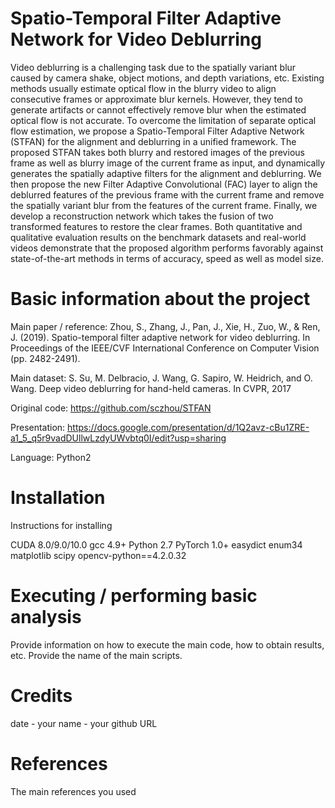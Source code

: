 # Spatio-Temporal Filter Adaptive Network for Video Deblurring

Video deblurring is a challenging task due to the spatially variant blur caused by camera shake, object motions, and depth variations, etc. Existing methods usually estimate optical flow in the blurry video to align consecutive frames or approximate blur kernels. However, they tend to generate artifacts or cannot effectively remove blur when the estimated optical flow is not accurate. To overcome the limitation of separate optical flow estimation, we propose a Spatio-Temporal Filter Adaptive Network (STFAN) for the alignment and deblurring in a unified framework. The proposed STFAN takes both blurry and restored images of the previous frame as well as blurry image of the current frame as input, and dynamically generates the spatially adaptive filters for the alignment and deblurring. We then propose the new Filter Adaptive Convolutional (FAC) layer to align the deblurred features of the previous frame with the current frame and remove the spatially variant blur from the features of the current frame. Finally, we develop a reconstruction network which takes the fusion of two transformed features to restore the clear frames. Both quantitative and qualitative evaluation results on the benchmark datasets and real-world videos demonstrate that the proposed algorithm performs favorably against state-of-the-art methods in terms of accuracy, speed as well as model size. 

# Basic information about the project

Main paper / reference: Zhou, S., Zhang, J., Pan, J., Xie, H., Zuo, W., & Ren, J. (2019). Spatio-temporal filter adaptive network for video deblurring. In Proceedings of the IEEE/CVF International Conference on Computer Vision (pp. 2482-2491).

Main dataset: S. Su, M. Delbracio, J. Wang, G. Sapiro, W. Heidrich, and
O. Wang. Deep video deblurring for hand-held cameras. In
CVPR, 2017

Original code: https://github.com/sczhou/STFAN

Presentation: https://docs.google.com/presentation/d/1Q2avz-cBu1ZRE-a1_5_q5r9vadDUllwLzdyUWvbtq0I/edit?usp=sharing

Language: Python2

# Installation

Instructions for installing

CUDA 8.0/9.0/10.0
gcc 4.9+
Python 2.7
PyTorch 1.0+
easydict
enum34
matplotlib
scipy
opencv-python==4.2.0.32





# Executing / performing basic analysis

Provide information on how to execute the main code, how to obtain results, etc. Provide the name of the main scripts.

# Credits

date - your name - your github URL

# References

The main references you used
